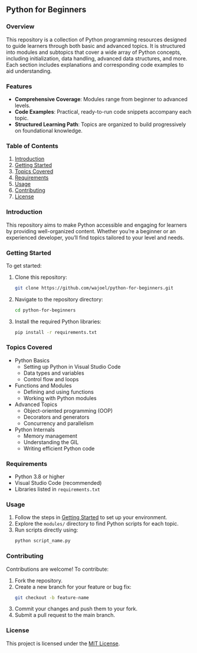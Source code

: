 ## Python for Beginners

### Overview
This repository is a collection of Python programming resources designed to guide learners through both basic and advanced topics. It is structured into modules and subtopics that cover a wide array of Python concepts, including initialization, data handling, advanced data structures, and more. Each section includes explanations and corresponding code examples to aid understanding.

### Features
- **Comprehensive Coverage**: Modules range from beginner to advanced levels.
- **Code Examples**: Practical, ready-to-run code snippets accompany each topic.
- **Structured Learning Path**: Topics are organized to build progressively on foundational knowledge.

### Table of Contents
1. [Introduction](#introduction)
2. [Getting Started](#getting-started)
3. [Topics Covered](#topics-covered)
4. [Requirements](#requirements)
5. [Usage](#usage)
6. [Contributing](#contributing)
7. [License](#license)

### Introduction
This repository aims to make Python accessible and engaging for learners by providing well-organized content. Whether you’re a beginner or an experienced developer, you’ll find topics tailored to your level and needs.

### Getting Started
To get started:
1. Clone this repository:
   ```bash
   git clone https://github.com/wajoel/python-for-beginners.git
   ```
2. Navigate to the repository directory:
   ```bash
   cd python-for-beginners
   ```
3. Install the required Python libraries:
   ```bash
   pip install -r requirements.txt
   ```

### Topics Covered
- Python Basics
  - Setting up Python in Visual Studio Code
  - Data types and variables
  - Control flow and loops
- Functions and Modules
  - Defining and using functions
  - Working with Python modules
- Advanced Topics
  - Object-oriented programming (OOP)
  - Decorators and generators
  - Concurrency and parallelism
- Python Internals
  - Memory management
  - Understanding the GIL
  - Writing efficient Python code

### Requirements
- Python 3.8 or higher
- Visual Studio Code (recommended)
- Libraries listed in `requirements.txt`

### Usage
1. Follow the steps in [Getting Started](#getting-started) to set up your environment.
2. Explore the `modules/` directory to find Python scripts for each topic.
3. Run scripts directly using:
   ```bash
   python script_name.py
   ```

### Contributing
Contributions are welcome! To contribute:
1. Fork the repository.
2. Create a new branch for your feature or bug fix:
   ```bash
   git checkout -b feature-name
   ```
3. Commit your changes and push them to your fork.
4. Submit a pull request to the main branch.

### License
This project is licensed under the [MIT License](LICENSE).

